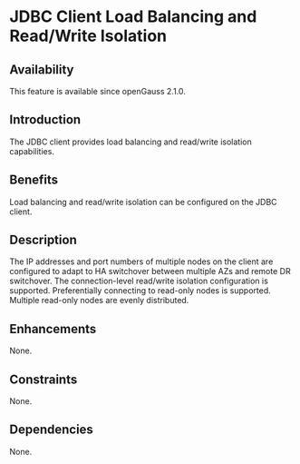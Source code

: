 # JDBC Client Load Balancing and Read/Write Isolation<a name="EN-US_TOPIC_0000001168070076"></a>

## Availability<a name="section1076382216287"></a>

This feature is available since openGauss 2.1.0.

## Introduction<a name="section732915401281"></a>

The JDBC client provides load balancing and read/write isolation capabilities.

## Benefits<a name="section103921852122817"></a>

Load balancing and read/write isolation can be configured on the JDBC client.

## Description<a name="section811017719290"></a>

The IP addresses and port numbers of multiple nodes on the client are configured to adapt to HA switchover between multiple AZs and remote DR switchover. The connection-level read/write isolation configuration is supported. Preferentially connecting to read-only nodes is supported. Multiple read-only nodes are evenly distributed.

## Enhancements<a name="section1359382119297"></a>

None.

## Constraints<a name="section13355203802911"></a>

None.

## Dependencies<a name="section101449415302"></a>

None.

